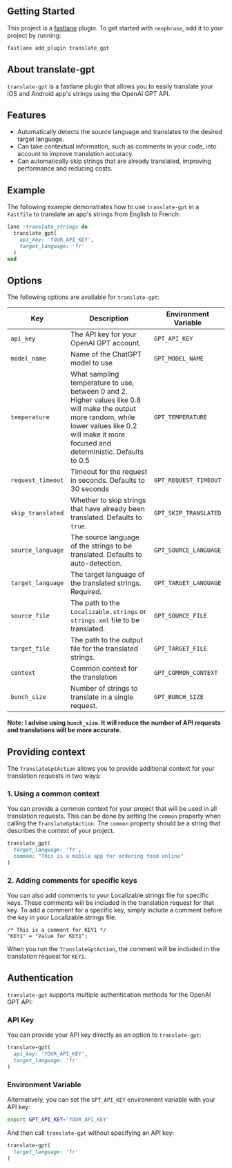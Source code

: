 ## Getting Started

This project is a [fastlane](https://github.com/fastlane/fastlane) plugin. To get started with `neophrase`, add it to your project by running:

```bash
fastlane add_plugin translate_gpt
```

## About translate-gpt

`translate-gpt` is a fastlane plugin that allows you to easily translate your iOS and Android app's strings using the OpenAI GPT API.


## Features

- Automatically detects the source language and translates to the desired target language.
- Can take contextual information, such as comments in your code, into account to improve translation accuracy.
- Can automatically skip strings that are already translated, improving performance and reducing costs.

## Example

The following example demonstrates how to use `translate-gpt` in a `Fastfile` to translate an app's strings from English to French:

```ruby
lane :translate_strings do
  translate_gpt(
    api_key: 'YOUR_API_KEY',
    target_language: 'fr'
  )
end
```

## Options

The following options are available for `translate-gpt`:

| Key | Description | Environment Variable |
| --- | --- | --- |
| `api_key` | The API key for your OpenAI GPT account. | `GPT_API_KEY` |
| `model_name` | Name of the ChatGPT model to use | `GPT_MODEL_NAME` |
| `temperature` | What sampling temperature to use, between 0 and 2. Higher values like 0.8 will make the output more random, while lower values like 0.2 will make it more focused and deterministic. Defaults to 0.5 | `GPT_TEMPERATURE` |
| `request_timeout` | Timeout for the request in seconds. Defaults to 30 seconds | `GPT_REQUEST_TIMEOUT` |
| `skip_translated` | Whether to skip strings that have already been translated. Defaults to `true`. | `GPT_SKIP_TRANSLATED` |
| `source_language` | The source language of the strings to be translated. Defaults to auto-detection. | `GPT_SOURCE_LANGUAGE` |
| `target_language` | The target language of the translated strings. Required. | `GPT_TARGET_LANGUAGE` |
| `source_file` | The path to the `Localizable.strings` or `strings.xml` file to be translated. | `GPT_SOURCE_FILE` |
| `target_file` | The path to the output file for the translated strings. | `GPT_TARGET_FILE` |
| `context` | Common context for the translation | `GPT_COMMON_CONTEXT` |
| `bunch_size` | Number of strings to translate in a single request.| `GPT_BUNCH_SIZE` |

**Note:** __I advise using `bunch_size`. It will reduce the number of API requests and translations will be more accurate.__

## Providing context

The `TranslateGptAction` allows you to provide additional context for your translation requests in two ways:

### 1. Using a common context

You can provide a common context for your project that will be used in all translation requests. This can be done by setting the `common` property when calling the `TranslateGptAction`. The `common` property should be a string that describes the context of your project.

```ruby
translate_gpt(
  target_language: 'fr',
  common: "This is a mobile app for ordering food online"
)
```

### 2. Adding comments for specific keys

You can also add comments to your Localizable.strings file for specific keys. These comments will be included in the translation request for that key. To add a comment for a specific key, simply include a comment before the key in your Localizable.strings file.

```text
/* This is a comment for KEY1 */
"KEY1" = "Value for KEY1";
```

When you run the `TranslateGptAction`, the comment will be included in the translation request for `KEY1`.


## Authentication

`translate-gpt` supports multiple authentication methods for the OpenAI GPT API:

### API Key

You can provide your API key directly as an option to `translate-gpt`:

```ruby
translate-gpt(
  api_key: 'YOUR_API_KEY',
  target_language: 'fr'
)
```

### Environment Variable

Alternatively, you can set the `GPT_API_KEY` environment variable with your API key:

```bash
export GPT_API_KEY='YOUR_API_KEY'
```

And then call `translate-gpt` without specifying an API key:

```ruby
translate-gpt(
  target_language: 'fr'
)
```
